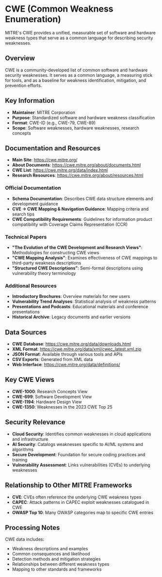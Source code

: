 # CWE (Common Weakness Enumeration)

MITRE's CWE provides a unified, measurable set of software and hardware weakness types that serve as a common language for describing security weaknesses.

## Overview

CWE is a community-developed list of common software and hardware security weaknesses. It serves as a common language, a measuring stick for tools, and as a baseline for weakness identification, mitigation, and prevention efforts.

## Key Information

- **Maintainer**: MITRE Corporation
- **Purpose**: Standardized software and hardware weakness classification
- **Format**: CWE-ID (e.g., CWE-79, CWE-89)
- **Scope**: Software weaknesses, hardware weaknesses, research concepts

## Documentation and Resources

- **Main Site**: https://cwe.mitre.org/
- **About Documents**: https://cwe.mitre.org/about/documents.html
- **CWE List**: https://cwe.mitre.org/data/index.html
- **Research Resources**: https://cwe.mitre.org/about/resources.html

### Official Documentation
- **Schema Documentation**: Describes CWE data structure elements and development guidance
- **CVE → CWE Mapping & Navigation Guidance**: Mapping criteria and search tips
- **CWE Compatibility Requirements**: Guidelines for information product compatibility with Coverage Claims Representation (CCR)

### Technical Papers
- **"The Evolution of the CWE Development and Research Views"**: Methodologies for constructing CWE views
- **"CWE Mapping Analysis"**: Examines effectiveness of CWE mappings to third-party weakness descriptions  
- **"Structured CWE Descriptions"**: Semi-formal descriptions using vulnerability theory terminology

### Additional Resources
- **Introductory Brochures**: Overview materials for new users
- **Vulnerability Trend Analyses**: Statistical analysis of weakness patterns
- **Presentations and Podcasts**: Educational materials and conference presentations
- **Historical Archive**: Legacy documents and earlier versions

## Data Sources

- **CWE Database**: https://cwe.mitre.org/data/downloads.html
- **XML Format**: https://cwe.mitre.org/data/xml/cwec_latest.xml.zip
- **JSON Format**: Available through various tools and APIs
- **CSV Exports**: Generated from XML data
- **Web Interface**: https://cwe.mitre.org/data/definitions/

## Key CWE Views

- **CWE-1000**: Research Concepts View
- **CWE-699**: Software Development View  
- **CWE-1194**: Hardware Design View
- **CWE-1350**: Weaknesses in the 2023 CWE Top 25

## Security Relevance

- **Cloud Security**: Identifies common weaknesses in cloud applications and infrastructure
- **AI Security**: Catalogs weaknesses specific to AI/ML systems and algorithms
- **Secure Development**: Foundation for secure coding practices and training
- **Vulnerability Assessment**: Links vulnerabilities (CVEs) to underlying weaknesses

## Relationship to Other MITRE Frameworks

- **CVE**: CVEs often reference the underlying CWE weakness types
- **CAPEC**: Attack patterns in CAPEC exploit weaknesses catalogued in CWE
- **OWASP Top 10**: Many OWASP categories map to specific CWE entries

## Processing Notes

CWE data includes:
- Weakness descriptions and examples
- Common consequences and likelihood
- Detection methods and mitigation strategies
- Relationships between different weakness types
- Mapping to other standards and frameworks